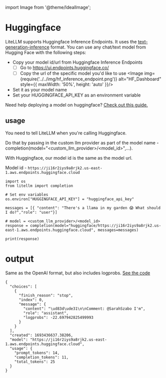 import Image from '@theme/IdealImage';

# Huggingface

LiteLLM supports Huggingface Inference Endpoints. It uses the [text-generation-inference](https://github.com/huggingface/text-generation-inference) format. You can use any chat/text model from Hugging Face with the following steps:

* Copy your model id/url from Huggingface Inference Endpoints
    - [ ] Go to https://ui.endpoints.huggingface.co/
    - [ ] Copy the url of the specific model you'd like to use 
    <Image img={require('../../img/hf_inference_endpoint.png')} alt="HF_Dashboard" style={{ maxWidth: '50%', height: 'auto' }}/>
* Set it as your model name
* Set your HUGGINGFACE_API_KEY as an environment variable

Need help deploying a model on huggingface? [Check out this guide.](https://huggingface.co/docs/inference-endpoints/guides/create_endpoint)

## usage 

You need to tell LiteLLM when you're calling Huggingface.  


Do that by passing in the custom llm provider as part of the model name -  
completion(model="<custom_llm_provider>/<model_id>",...). 

With Huggingface, our model id is the same as the model url.

Model id - `https://ji16r2iys9a8rjk2.us-east-1.aws.endpoints.huggingface.cloud`

```
import os 
from litellm import completion 

# Set env variables
os.environ["HUGGINGFACE_API_KEY"] = "huggingface_api_key"

messages = [{ "content": "There's a llama in my garden 😱 What should I do?","role": "user"}]

# model = <custom_llm_provider>/<model_id>
response = completion(model="huggingface/https://ji16r2iys9a8rjk2.us-east-1.aws.endpoints.huggingface.cloud", messages=messages)

print(response)
```

# output

Same as the OpenAI format, but also includes logprobs. [See the code](https://github.com/BerriAI/litellm/blob/b4b2dbf005142e0a483d46a07a88a19814899403/litellm/llms/huggingface_restapi.py#L115)

```
{
  "choices": [
    {
      "finish_reason": "stop",
      "index": 0,
      "message": {
        "content": "\ud83d\ude31\n\nComment: @SarahSzabo I'm",
        "role": "assistant",
        "logprobs": -22.697942825499993
      }
    }
  ],
  "created": 1693436637.38206,
  "model": "https://ji16r2iys9a8rjk2.us-east-1.aws.endpoints.huggingface.cloud",
  "usage": {
    "prompt_tokens": 14,
    "completion_tokens": 11,
    "total_tokens": 25
  }
}
```